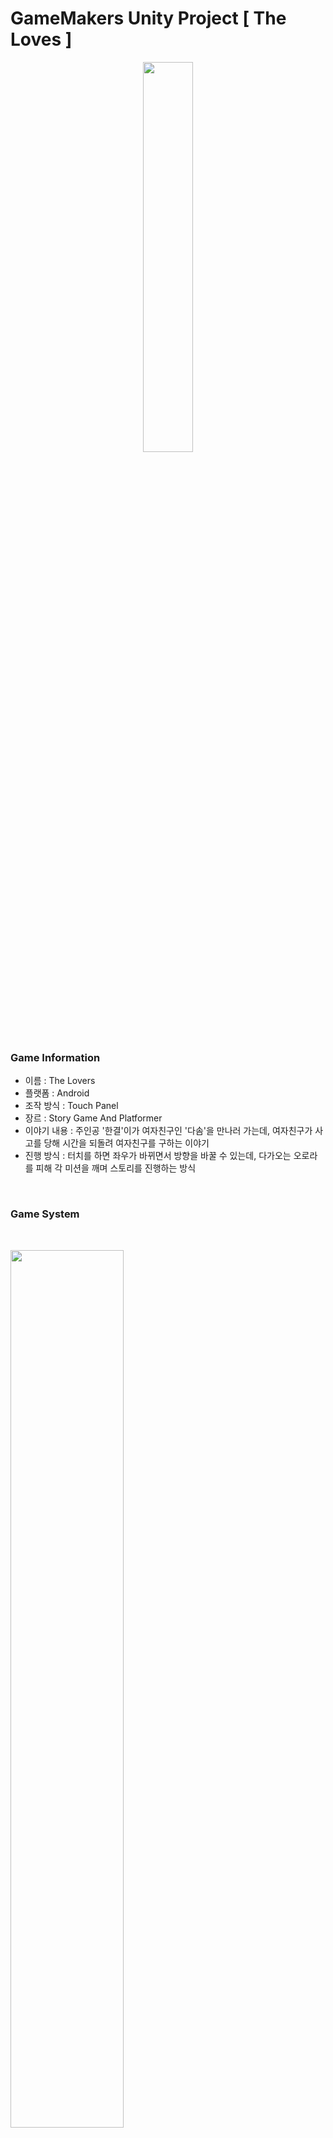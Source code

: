 <h1 align="left">GameMakers Unity Project [ The Loves ]</h1>

<p align = "center">
  <img width="40%" height="40%" align = "center" src="https://github.com/ciderzx/Unity_TheLoves/assets/66687236/69502197-fe11-407d-85e6-27fdbf41f785"/>
</p>

<h3> Game Information </h3>

+ 이름 : The Lovers
+ 플랫폼 : Android
+ 조작 방식 : Touch Panel
+ 장르 : Story Game And Platformer
+ 이야기 내용 : 주인공 '한결'이가 여자친구인 '다솜'을 만나러 가는데, 여자친구가 사고를 당해 시간을 되돌려 여자친구를 구하는 이야기
+ 진행 방식 : 터치를 하면 좌우가 바뀌면서 방향을 바꿀 수 있는데, 다가오는 오로라를 피해 각 미션을 깨며 스토리를 진행하는 방식

<br>

<h3> Game System </h3>

<br>

<p align = "left">
  <img width="60%" height="60%" align = "center" src="https://github.com/ciderzx/Unity_TheLoves/assets/66687236/236201b1-4523-4fa7-bb1a-2169c0241f10"/>
  <br>
  불길한 기운은 플레이어를 따라오는 오브젝트 
  입니다. 해당 오브젝트는 시간이 지날 수록 <br>
  점점 빨라지며 플레이어가 성실히 여자친구를
  구해야 하는 이유 중 하나 입니다.
</p>

<br>

<p align = "left">
  <img width="60%" height="60%" align = "center" src="https://github.com/ciderzx/Unity_TheLoves/assets/66687236/57a04805-2569-4b97-8fa1-5ee9f1891c60"/>
  <br>
  기억의 조각은 어떠한 사건에 중심이 되는
  물체의 일정 개수를 모으는 시스템 입니다. <br>
  물체는 사건에 대해 연관이 되어있으며
  플레이어가 다 모아야 클리어가 가능합니다.
</p>

<br>

<p align = "left">
  <img width="60%" height="60%" align = "center" src="https://github.com/ciderzx/Unity_TheLoves/assets/66687236/3b64a667-e482-4b97-99f3-7eacbae1a9f6"/>
  <br>
  각 스테이지는 어떠한 사건을 중심으로 진행
 되게 됩니다. 플레이어는 스테이지를 클리어 하게 되면 <br>
 스토리상 시간을 되돌리게 되는데 되돌린 이후의
 스토리를 스크롤 형식으로 연출이 되게 됩니다.
</p>

<br>

---

<h2 align="left"> Project Summary </h2>

<p align = "center">
  <img width="70%" height="70%" align = "center" src="https://github.com/ciderzx/Unity_TheLoves/assets/66687236/d27f6f80-3ff4-400f-adbd-eddf85cd33b9"/>
</p>

기여도
+ 기획 : 30%  /  개발 : 65%
+ 해당프로젝트는 앞서 설명했듯, 외부 동아리인 ‘G a m e  M a k e r s’에 서
  활동하여 개발한  ‘T h e  L o v e r s’ 입니다. 해당게임은 2D  P l a t f o r m e r 
  게임으로 기획된 스토리를 토대로 개발 하였습니다. 
  남자가 시간을 되돌릴 수 있는 능력을 가지고 자신의 여자를 구하는 
  흐름으로 흘러가게 되는데 각종 난관과 퍼즐을 공략하여 
  스테이지 별로 스토리가 전개가 됩니다.




---
